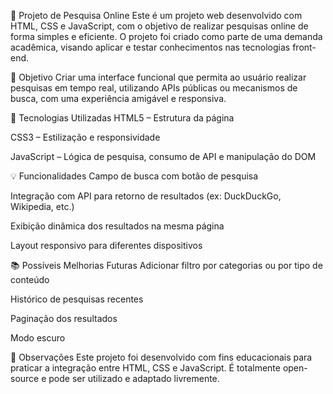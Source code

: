 🔎 Projeto de Pesquisa Online
Este é um projeto web desenvolvido com HTML, CSS e JavaScript, com o objetivo de realizar pesquisas online de forma simples e eficiente. O projeto foi criado como parte de uma demanda acadêmica, visando aplicar e testar conhecimentos nas tecnologias front-end.

🧠 Objetivo
Criar uma interface funcional que permita ao usuário realizar pesquisas em tempo real, utilizando APIs públicas ou mecanismos de busca, com uma experiência amigável e responsiva.

🚀 Tecnologias Utilizadas
HTML5 – Estrutura da página

CSS3 – Estilização e responsividade

JavaScript – Lógica de pesquisa, consumo de API e manipulação do DOM

💡 Funcionalidades
Campo de busca com botão de pesquisa

Integração com API para retorno de resultados (ex: DuckDuckGo, Wikipedia, etc.)

Exibição dinâmica dos resultados na mesma página

Layout responsivo para diferentes dispositivos

📚 Possíveis Melhorias Futuras
Adicionar filtro por categorias ou por tipo de conteúdo

Histórico de pesquisas recentes

Paginação dos resultados

Modo escuro

📌 Observações
Este projeto foi desenvolvido com fins educacionais para praticar a integração entre HTML, CSS e JavaScript. É totalmente open-source e pode ser utilizado e adaptado livremente.
